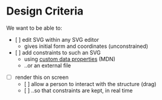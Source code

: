 # Design Criteria

We want to be able to:

- [ ] edit SVG within any SVG editor
   - gives initial form and coordinates (unconstrained)
- [ ] add constraints to such an SVG
   - using [custom data properties](https://developer.mozilla.org/en-US/docs/Web/SVG/Attribute/data-*) (MDN)
   - ..or an external file

- [ ] render this on screen
   - [ ] allow a person to interact with the structure (drag)
   - [ ] ..so that constraints are kept, in real time

